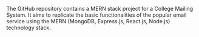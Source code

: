The GitHub repository contains a MERN stack project for a College Mailing System. It aims to replicate the basic functionalities of the popular email service using the MERN (MongoDB, Express.js, React.js, Node.js) technology stack.
